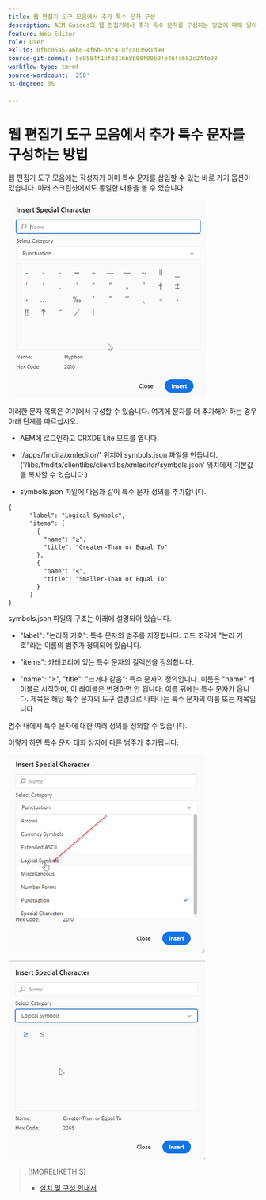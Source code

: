 ```yaml
---
title: 웹 편집기 도구 모음에서 추가 특수 문자 구성
description: AEM Guides의 웹 편집기에서 추가 특수 문자를 구성하는 방법에 대해 알아봅니다.
feature: Web Editor
role: User
exl-id: 0fbc05a5-a6b0-4f6b-bbc4-8fca03581d90
source-git-commit: 5e0584f1bf0216b8b00f00b9fe46fa682c244e08
workflow-type: tm+mt
source-wordcount: '250'
ht-degree: 0%

---
```


# 웹 편집기 도구 모음에서 추가 특수 문자를 구성하는 방법

웹 편집기 도구 모음에는 작성자가 이미 특수 문자를 삽입할 수 있는 바로 가기 옵션이 있습니다.
아래 스크린샷에서도 동일한 내용을 볼 수 있습니다.

![특수 문자](assets/special-chars.png)


이러한 문자 목록은 여기에서 구성할 수 있습니다. 여기에 문자를 더 추가해야 하는 경우 아래 단계를 따르십시오.

+ AEM에 로그인하고 CRXDE Lite 모드를 엽니다.

+ &#39;/apps/fmdita/xmleditor/&#39; 위치에 symbols.json 파일을 만듭니다. (&#39;/libs/fmdita/clientlibs/clientlibs/xmleditor/symbols.json&#39; 위치에서 기본값을 복사할 수 있습니다.)

+ symbols.json 파일에 다음과 같이 특수 문자 정의를 추가합니다.

```
{
      "label": "Logical Symbols",
      "items": [
        {
          "name": "≥",
          "title": "Greater-Than or Equal To"
        },
        {
          "name": "≤",
          "title": "Smaller-Than or Equal To"
        }
      ]
}
```

symbols.json 파일의 구조는 아래에 설명되어 있습니다.

+ &quot;label&quot;: &quot;논리적 기호&quot;: 특수 문자의 범주를 지정합니다. 코드 조각에 &quot;논리 기호&quot;라는 이름의 범주가 정의되어 있습니다.

+ &quot;items&quot;: 카테고리에 있는 특수 문자의 컬렉션을 정의합니다.

+ &quot;name&quot;: &quot;≥&quot;, &quot;title&quot;: &quot;크거나 같음&quot;: 특수 문자의 정의입니다. 이름은 &quot;name&quot; 레이블로 시작하며, 이 레이블은 변경하면 안 됩니다. 이름 뒤에는 특수 문자가 옵니다. 제목은 해당 특수 문자의 도구 설명으로 나타나는 특수 문자의 이름 또는 제목입니다.

범주 내에서 특수 문자에 대한 여러 정의를 정의할 수 있습니다.

이렇게 하면 특수 문자 대화 상자에 다른 범주가 추가됩니다.

![특수 기호 범주](assets/special-char-category.png)

![특수 문자 삽입](assets/insert-special-char.png)

>[!MORELIKETHIS]
>
>+ [설치 및 구성 안내서](https://helpx.adobe.com/content/dam/help/en/xml-documentation-solution/3-6/XML-Documentation-for-Adobe-Experience-Manager_Installation-Configuration-Guide_EN.pdf)
